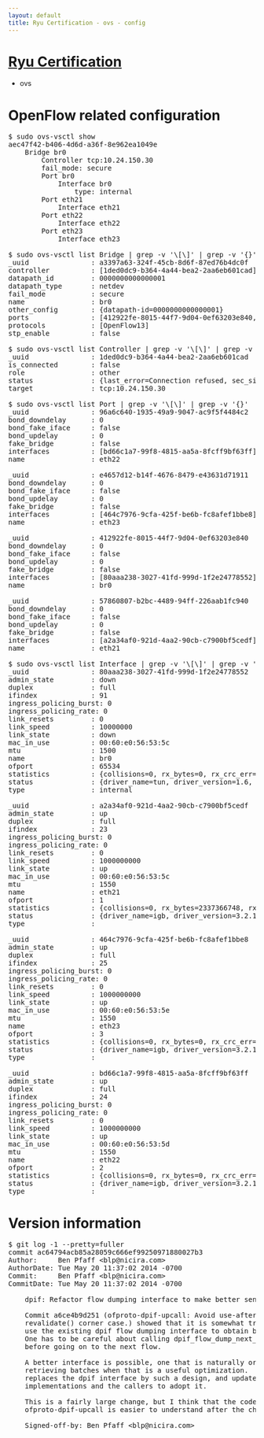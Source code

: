 ```yaml
---
layout: default
title: Ryu Certification - ovs - config
---
```

# [Ryu Certification](http://osrg.github.io/ryu/certification.html)
* ovs 

# OpenFlow related configuration
<pre>
$ sudo ovs-vsctl show
aec47f42-b406-4d6d-a36f-8e962ea1049e
    Bridge br0
        Controller tcp:10.24.150.30
        fail_mode: secure
        Port br0
            Interface br0
                type: internal
        Port eth21
            Interface eth21
        Port eth22
            Interface eth22
        Port eth23
            Interface eth23

$ sudo ovs-vsctl list Bridge | grep -v '\[\]' | grep -v '{}'
_uuid               : a3397a63-324f-45cb-8d6f-87ed76b4dc0f
controller          : [1ded0dc9-b364-4a44-bea2-2aa6eb601cad]
datapath_id         : 0000000000000001
datapath_type       : netdev
fail_mode           : secure
name                : br0
other_config        : {datapath-id=0000000000000001}
ports               : [412922fe-8015-44f7-9d04-0ef63203e840, 57860807-b2bc-4489-94ff-226aab1fc940, 96a6c640-1935-49a9-9047-ac9f5f4484c2, e4657d12-b14f-4676-8479-e43631d71911]
protocols           : [OpenFlow13]
stp_enable          : false

$ sudo ovs-vsctl list Controller | grep -v '\[\]' | grep -v '{}'
_uuid               : 1ded0dc9-b364-4a44-bea2-2aa6eb601cad
is_connected        : false
role                : other
status              : {last_error=Connection refused, sec_since_connect=562, sec_since_disconnect=2, state=BACKOFF}
target              : tcp:10.24.150.30

$ sudo ovs-vsctl list Port | grep -v '\[\]' | grep -v '{}'
_uuid               : 96a6c640-1935-49a9-9047-ac9f5f4484c2
bond_downdelay      : 0
bond_fake_iface     : false
bond_updelay        : 0
fake_bridge         : false
interfaces          : [bd66c1a7-99f8-4815-aa5a-8fcff9bf63ff]
name                : eth22

_uuid               : e4657d12-b14f-4676-8479-e43631d71911
bond_downdelay      : 0
bond_fake_iface     : false
bond_updelay        : 0
fake_bridge         : false
interfaces          : [464c7976-9cfa-425f-be6b-fc8afef1bbe8]
name                : eth23

_uuid               : 412922fe-8015-44f7-9d04-0ef63203e840
bond_downdelay      : 0
bond_fake_iface     : false
bond_updelay        : 0
fake_bridge         : false
interfaces          : [80aaa238-3027-41fd-999d-1f2e24778552]
name                : br0

_uuid               : 57860807-b2bc-4489-94ff-226aab1fc940
bond_downdelay      : 0
bond_fake_iface     : false
bond_updelay        : 0
fake_bridge         : false
interfaces          : [a2a34af0-921d-4aa2-90cb-c7900bf5cedf]
name                : eth21

$ sudo ovs-vsctl list Interface | grep -v '\[\]' | grep -v '{}'
_uuid               : 80aaa238-3027-41fd-999d-1f2e24778552
admin_state         : down
duplex              : full
ifindex             : 91
ingress_policing_burst: 0
ingress_policing_rate: 0
link_resets         : 0
link_speed          : 10000000
link_state          : down
mac_in_use          : 00:60:e0:56:53:5c
mtu                 : 1500
name                : br0
ofport              : 65534
statistics          : {collisions=0, rx_bytes=0, rx_crc_err=0, rx_dropped=0, rx_errors=0, rx_frame_err=0, rx_over_err=0, rx_packets=0, tx_bytes=0, tx_dropped=0, tx_errors=0, tx_packets=0}
status              : {driver_name=tun, driver_version=1.6, firmware_version=N/A}
type                : internal

_uuid               : a2a34af0-921d-4aa2-90cb-c7900bf5cedf
admin_state         : up
duplex              : full
ifindex             : 23
ingress_policing_burst: 0
ingress_policing_rate: 0
link_resets         : 0
link_speed          : 1000000000
link_state          : up
mac_in_use          : 00:60:e0:56:53:5c
mtu                 : 1550
name                : eth21
ofport              : 1
statistics          : {collisions=0, rx_bytes=2337366748, rx_crc_err=0, rx_dropped=0, rx_errors=0, rx_frame_err=0, rx_over_err=0, rx_packets=1564681, tx_bytes=0, tx_dropped=0, tx_errors=0, tx_packets=0}
status              : {driver_name=igb, driver_version=3.2.10-k, firmware_version=2.10-9}
type                : 

_uuid               : 464c7976-9cfa-425f-be6b-fc8afef1bbe8
admin_state         : up
duplex              : full
ifindex             : 25
ingress_policing_burst: 0
ingress_policing_rate: 0
link_resets         : 0
link_speed          : 1000000000
link_state          : up
mac_in_use          : 00:60:e0:56:53:5e
mtu                 : 1550
name                : eth23
ofport              : 3
statistics          : {collisions=0, rx_bytes=0, rx_crc_err=0, rx_dropped=0, rx_errors=0, rx_frame_err=0, rx_over_err=0, rx_packets=0, tx_bytes=1671822000, tx_dropped=0, tx_errors=0, tx_packets=1114548}
status              : {driver_name=igb, driver_version=3.2.10-k, firmware_version=2.10-9}
type                : 

_uuid               : bd66c1a7-99f8-4815-aa5a-8fcff9bf63ff
admin_state         : up
duplex              : full
ifindex             : 24
ingress_policing_burst: 0
ingress_policing_rate: 0
link_resets         : 0
link_speed          : 1000000000
link_state          : up
mac_in_use          : 00:60:e0:56:53:5d
mtu                 : 1550
name                : eth22
ofport              : 2
statistics          : {collisions=0, rx_bytes=0, rx_crc_err=0, rx_dropped=0, rx_errors=0, rx_frame_err=0, rx_over_err=0, rx_packets=0, tx_bytes=899101822, tx_dropped=0, tx_errors=0, tx_packets=601830}
status              : {driver_name=igb, driver_version=3.2.10-k, firmware_version=2.10-9}
type                : 
</pre>

# Version information
<pre>
$ git log -1 --pretty=fuller
commit ac64794acb85a28059c666ef99250971880027b3
Author:     Ben Pfaff &lt;blp@nicira.com&gt;
AuthorDate: Tue May 20 11:37:02 2014 -0700
Commit:     Ben Pfaff &lt;blp@nicira.com&gt;
CommitDate: Tue May 20 11:37:02 2014 -0700

    dpif: Refactor flow dumping interface to make better sense for batching.
    
    Commit a6ce4b9d251 &#40;ofproto-dpif-upcall: Avoid use-after-free in
    revalidate&#40;&#41; corner case.&#41; showed that it is somewhat tricky to correctly
    use the existing dpif flow dumping interface to obtain batches of flows.
    One has to be careful about calling dpif_flow_dump_next_may_destroy_keys&#40;&#41;
    before going on to the next flow.
    
    A better interface is possible, one that is naturally oriented toward
    retrieving batches when that is a useful optimization.  This commit
    replaces the dpif interface by such a design, and updates both the
    implementations and the callers to adopt it.
    
    This is a fairly large change, but I think that the code in
    ofproto-dpif-upcall is easier to understand after the change.
    
    Signed-off-by: Ben Pfaff &lt;blp@nicira.com&gt;
</pre>
